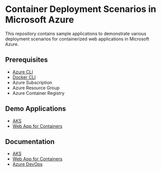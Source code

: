 # Container Deployment Scenarios in Microsoft Azure

This repository contains sample applications to demonstrate various deployment scenarios for
containerized web applications in Microsoft Azure.

## Prerequisites

- [Azure CLI](https://docs.microsoft.com/en-us/cli/azure/install-azure-cli?view=azure-cli-latest)
- [Docker CLI](https://docs.docker.com/engine/reference/commandline/cli/)
- Azure Subscription
- Azure Resource Group
- Azure Container Registry

## Demo Applications

- [AKS](/aks/README.md)
- [Web App for Containers](/web-app/README.md)

## Documentation

- [AKS](https://azure.microsoft.com/en-us/services/kubernetes-service/)
- [Web App for Containers](https://azure.microsoft.com/en-us/blog/webapp-for-containers-overview/)
- [Azure DevOps](https://azure.microsoft.com/en-us/services/devops/)
